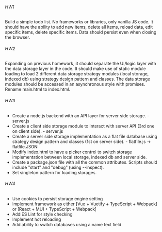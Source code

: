 ###### HW1
Build a simple todo list. No frameworks or libraries, only vanilla JS code. It should have the ability to add new items, 
delete all items, reload data, edit specific items, delete specific items. Data should persist even when closing the browser.

###### HW2
Expanding on previous homework, it should separate the UI/logic layer with the data storage layer in the code. It should 
make use of static module loading to load 2 different data storage strategy modules (local storage, indexed db) using strategy 
design pattern and classes. The data storage modules should be accessed in an asynchronous style with promises. Rename main.html to index.html.

###### HW3
- Create a node.js backend with an API layer for server side storage. - server.js
- Create a client side storage module to interact with server API (3rd one on client side). - server.js
- Create a server side storage implementation as a flat file database using strategy design pattern and classes (1st on server side). -  flatfile.js -> flatfile.JSON
- Modify index.html to have a picker control to switch storage implementation between local storage, indexed db and server side.
- Create a package.json file with all the common attributes. Scripts should include "start" and "debug" (using --inspect).
- Set singleton pattern for loading storages.

###### HW4
- Use cookies to persist storage engine setting
- Implement framework as either [Vue + Vuetify + TypeScript + Webpack] or [React + MUI + TypeScript + Webpack]
- Add ES Lint for style checking
- Implement hot reloading
- Add ability to switch databases using a name text field